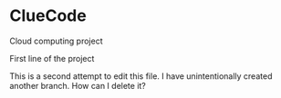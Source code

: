
# ClueCode
Cloud computing project


First line of the project


This is a second attempt to edit this file. I have unintentionally created another branch. How can I delete it?

